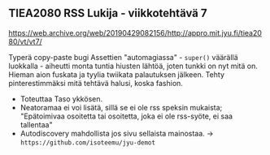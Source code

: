 ## TIEA2080 RSS Lukija - viikkotehtävä 7
https://web.archive.org/web/20190429082156/http://appro.mit.jyu.fi/tiea2080/vt/vt7/

Typerä copy-paste bugi Assettien "automagiassa" - ``super()`` väärällä luokkalla - aiheutti monta tuntia hiusten lähtöä, joten tunkki on nyt mitä on. Hieman aion fuskata ja tyylia twiikata palautuksen jälkeen. Tehty pinterestimmäksi mitä tehtävä halusi, koska fashion.

 - Toteuttaa Taso ykkösen.
 - Neatoramaa ei voi lisätä, sillä se ei ole rss speksin mukaista; "Epätoimivaa osoitetta tai osoitetta, joka ei ole rss-syöte, ei saa tallentaa"
 - Autodiscovery mahdollista jos sivu sellaista mainostaa. -> ``https://github.com/isoteemu/jyu-demot``

